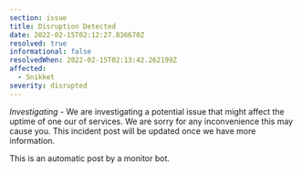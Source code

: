 ```yaml
---
section: issue
title: Disruption Detected
date: 2022-02-15T02:12:27.836670Z
resolved: true
informational: false
resolvedWhen: 2022-02-15T02:13:42.262199Z
affected:
  - Snikket
severity: disrupted
---
```

*Investigating* - We are investigating a potential issue that might affect the uptime of one our of services. We are sorry for any inconvenience this may cause you. This incident post will be updated once we have more information.

This is an automatic post by a monitor bot.
        